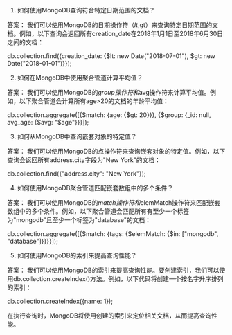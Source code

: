 

1. 如何使用MongoDB查询符合特定日期范围的文档？

答案： 我们可以使用MongoDB的日期操作符（$lt,$gt）来查询特定日期范围的文档。例如，以下查询会返回所有creation_date在2018年1月1日至2018年6月30日之间的文档：

db.collection.find({creation_date: {$lt: new Date("2018-07-01"), $gt: new Date("2018-01-01")}});

2. 如何在MongoDB中使用聚合管道计算平均值？

答案： 我们可以使用MongoDB的$group操作符和$avg操作符来计算平均值。例如，以下聚合管道会计算所有age>20的文档的年龄平均值：

db.collection.aggregate([{$match: {age: {$gt: 20}}}, {$group: {_id: null, avg_age: {$avg: "$age"}}}]);

3. 如何从MongoDB中查询嵌套对象的特定值？

答案： 我们可以使用MongoDB的点操作符来查询嵌套对象的特定值。例如，以下查询会返回所有address.city字段为"New York"的文档：

db.collection.find({"address.city": "New York"});

4. 如何使用MongoDB聚合管道匹配嵌套数组中的多个条件？

答案： 我们可以使用MongoDB的$match操作符和$elemMatch操作符来匹配嵌套数组中的多个条件。例如，以下聚合管道会匹配所有有至少一个标签为"mongodb"且至少一个标签为"database"的文档：

db.collection.aggregate([{$match: {tags: {$elemMatch: {$in: ["mongodb", "database"]}}}}]);

5. 如何使用MongoDB的索引来提高查询性能？

答案： 我们可以使用MongoDB的索引来提高查询性能。要创建索引，我们可以使用db.collection.createIndex()方法。例如，以下代码将创建一个按名字升序排列的索引：

db.collection.createIndex({name: 1});

在执行查询时，MongoDB将使用创建的索引来定位相关文档，从而提高查询性能。